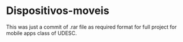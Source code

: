# Dispositivos-moveis
This was just a commit of .rar file as required format for full project for mobile apps class of UDESC.
